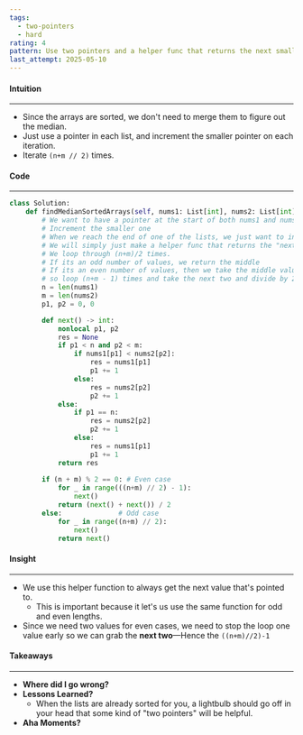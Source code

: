 ```yaml
---
tags:
  - two-pointers
  - hard
rating: 4
pattern: Use two pointers and a helper func that returns the next smallest value. Loop through n+m/2 times and return answer
last_attempt: 2025-05-10
---
```

#### Intuition
---
- Since the arrays are sorted, we don't need to merge them to figure out the median.
- Just use a pointer in each list, and increment the smaller pointer on each iteration. 
- Iterate `(n+m // 2)` times.

#### Code
---

```python
class Solution:
    def findMedianSortedArrays(self, nums1: List[int], nums2: List[int]) -> float:
        # We want to have a pointer at the start of both nums1 and nums2
        # Increment the smaller one
        # When we reach the end of one of the lists, we just want to increment the other
        # We will simply just make a helper func that returns the "next" value in the list
        # We loop through (n+m)/2 times.
        # If its an odd number of values, we return the middle
        # If its an even number of values, then we take the middle values and 
        # so loop (n+m - 1) times and take the next two and divide by 2
        n = len(nums1) 
        m = len(nums2)
        p1, p2 = 0, 0

        def next() -> int:
            nonlocal p1, p2
            res = None
            if p1 < n and p2 < m:
                if nums1[p1] < nums2[p2]:
                    res = nums1[p1]
                    p1 += 1
                else:
                    res = nums2[p2]
                    p2 += 1
            else:
                if p1 == n:
                    res = nums2[p2]
                    p2 += 1
                else:
                    res = nums1[p1]
                    p1 += 1
            return res
        
        if (n + m) % 2 == 0: # Even case
            for _ in range(((n+m) // 2) - 1):
                next()
            return (next() + next()) / 2
        else:              # Odd case
            for _ in range((n+m) // 2):
                next()
            return next()
```

#### Insight
---
- We use this helper function to always get the next value that's pointed to.
	- This is important because it let's us use the same function for odd and even lengths.
- Since we need two values for even cases, we need to stop the loop one value early so we can grab the **next two**—Hence the `((n+m)//2)-1`

#### Takeaways
---
- **Where did I go wrong?**
- **Lessons Learned?**
	- When the lists are already sorted for you, a lightbulb should go off in your head that some kind of "two pointers" will be helpful.
- **Aha Moments?**